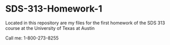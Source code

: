 # SDS-313-Homework-1

Located in this repository are my files for the first homework of the SDS 313 course at the University of Texas at Austin

Call me: 1-800-273-8255

